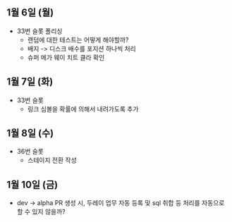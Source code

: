 
## 1월 6일 (월)

- 33번 슬롯 폴리싱
	- 랜덤에 대한 테스트는 어떻게 해야할까?
	- 배지 -> 디스크 배수를 포지션 하나씩 처리
	- 슈퍼 메가 웨이 치트 클라 확인


## 1월 7일 (화)

- 33번 슬롯
	- 링크 심볼을 확률에 의해서 내려가도록 추가


## 1월 8일 (수)

- 36번 슬롯
	- 스테이지 전환 작성


## 1월 10일 (금)

- dev -> alpha PR 생성 시, 두레이 업무 자동 등록 및 sql 취합 등 처리를 자동으로 할 수 있지 않을까?